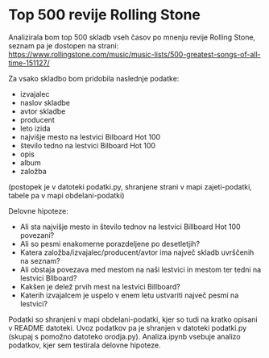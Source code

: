 Top 500 revije Rolling Stone
=============================================

Analizirala bom top 500 skladb vseh časov po mnenju revije Rolling Stone,
seznam pa je dostopen na strani:
https://www.rollingstone.com/music/music-lists/500-greatest-songs-of-all-time-151127/

Za vsako skladbo bom pridobila naslednje podatke:
* izvajalec
* naslov skladbe
* avtor skladbe
* producent
* leto izida
* najvišje mesto na lestvici Bilboard Hot 100
* število tedno na lestvici Bilboard Hot 100
* opis
* album
* založba

(postopek je v datoteki podatki.py, shranjene strani v mapi zajeti-podatki,
tabele pa v mapi obdelani-podatki)

Delovne hipoteze:
* Ali sta najvišje mesto in število tednov na lestvici Billboard Hot 100 povezani?
* Ali so pesmi enakomerne porazdeljene po desetletjih?
* Katera založba/izvajalec/producent/avtor ima največ skladb uvrščenih na seznam?
* Ali obstaja povezava med mestom na naši lestvici in mestom ter tedni na lestvici Bllboard?
* Kakšen je delež prvih mest na lestvici Billboard?
* Katerih izvajalcem je uspelo v enem letu ustvariti največ pesmi na lestvici?

Podatki so shranjeni v mapi obdelani-podatki, kjer so tudi na kratko opisani v README datoteki.
Uvoz podatkov pa je shranjen v datoteki podatki.py (skupaj s pomožno datoteko orodja.py). Analiza.ipynb vsebuje analizo podatkov, kjer sem testirala delovne hipoteze. 

